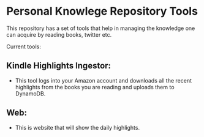 # Personal Knowlege Repository Tools

This repository has a set of tools that help in managing the knowledge one can
acquire by reading books, twitter etc.

Current tools:

## Kindle Highlights Ingestor:
  * This tool logs into your Amazon account and downloads all the recent
    highlights from the books you are reading and uploads them to DynamoDB.

## Web:
* This is website that will show the daily highlights.
